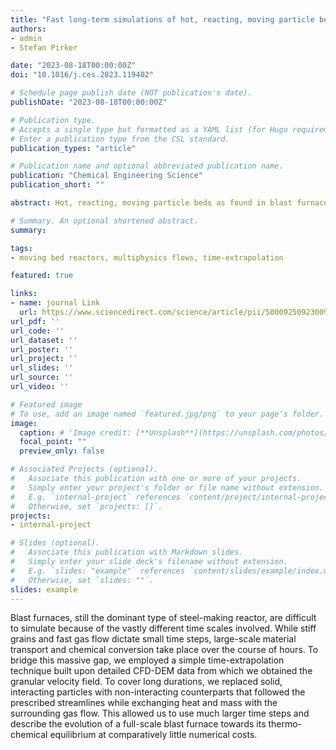 ```yaml
---
title: "Fast long-term simulations of hot, reacting, moving particle beds with a melting zone"
authors:
- admin
- Stefan Pirker

date: "2023-08-18T00:00:00Z"
doi: "10.1016/j.ces.2023.119402"

# Schedule page publish date (NOT publication's date).
publishDate: "2023-08-18T00:00:00Z"

# Publication type.
# Accepts a single type but formatted as a YAML list (for Hugo requirements).
# Enter a publication type from the CSL standard.
publication_types: "article"

# Publication name and optional abbreviated publication name.
publication: "Chemical Engineering Science"
publication_short: ""

abstract: Hot, reacting, moving particle beds as found in blast furnaces comprise a wide range of spatial and temporal scales. We present an approach that combines models for granular motion, interfacial mass, momentum and heat transfer as well as heterogeneous multi-step reactions efficiently. Although they correspond to vastly different scales, long-term investigations built upon data from discrete-element simulations become feasible. The strategy was ﬁrst applied to 0.5 kg hematite reducing to iron under a CO atmosphere, where the most relevant reaction parameters were obtained from optimization towards experimental data. Then, we studied a 3D, full-scale blast furnace and its approach towards the thermo-chemical steady state over the course of 20 h. The framework may be easily extended, which will allow for realistic simulations of moving particle beds over process-relevant durations. It has the potential to create digital twins so that different reactor types can be optimized and novel designs explored.

# Summary. An optional shortened abstract.
summary:

tags:
- moving bed reactors, multiphysics flows, time-extrapolation

featured: true

links:
- name: journal Link
  url: https://www.sciencedirect.com/science/article/pii/S0009250923009582
url_pdf: ''
url_code: ''
url_dataset: ''
url_poster: ''
url_project: ''
url_slides: ''
url_source: ''
url_video: ''

# Featured image
# To use, add an image named `featured.jpg/png` to your page's folder. 
image:
  caption: # 'Image credit: [**Unsplash**](https://unsplash.com/photos/s9CC2SKySJM)'
  focal_point: ""
  preview_only: false

# Associated Projects (optional).
#   Associate this publication with one or more of your projects.
#   Simply enter your project's folder or file name without extension.
#   E.g. `internal-project` references `content/project/internal-project/index.md`.
#   Otherwise, set `projects: []`.
projects:
- internal-project

# Slides (optional).
#   Associate this publication with Markdown slides.
#   Simply enter your slide deck's filename without extension.
#   E.g. `slides: "example"` references `content/slides/example/index.md`.
#   Otherwise, set `slides: ""`.
slides: example
---
```


Blast furnaces, still the dominant type of steel-making reactor, are difficult to simulate because of the vastly different time scales involved. While stiff grains and fast gas flow dictate small time steps, large-scale material transport and chemical conversion take place over the course of hours. To bridge this massive gap, we employed a simple time-extrapolation technique built upon detailed CFD-DEM data from which we obtained the granular velocity field. To cover long durations, we replaced solid, interacting particles with non-interacting counterparts that followed the prescribed streamlines while exchanging heat and mass with the surrounding gas flow. This allowed us to use much larger time steps and describe the evolution of a full-scale blast furnace towards its thermo-chemical equilibrium at comparatively little numerical costs.
